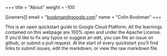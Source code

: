 +++
title = "About"
weight = -100

[[owners]]
  email = "bookman@google.com"
  name = "Colin Bookman"
+++

This is an open quickstart guide to Google Cloud Platform. All the learnings
contained on this webpage are 100% open and under the Apache License. If you’d
like to fix any typos or suggest an edit, you can file an issue on github, or
submit a pull request. At the start of every quickstart you’ll find links
to submit issues, edit the markdown, or view the raw markdown file.

